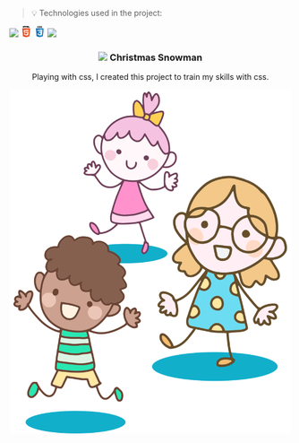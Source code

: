 > 💡 Technologies used in the project:

<code><img height="20" src="https://img.icons8.com/color/452/visual-studio.png"></code>
<code><img height="20" src="https://raw.githubusercontent.com/github/explore/80688e429a7d4ef2fca1e82350fe8e3517d3494d/topics/html/html.png"></code>
<code><img height="20" src="https://raw.githubusercontent.com/github/explore/80688e429a7d4ef2fca1e82350fe8e3517d3494d/topics/css/css.png"></code>
<code><img height="20" src="https://cdn.iconscout.com/icon/free/png-512/react-1-282599.png"></code>

<div align="center">
<h3><img height="30" src="https://github.com/AndersonAlvesCoelho/christmas-snowman/public/20210128_073806.gif"> Christmas Snowman </h3>

Playing with css, I created this project to train my skills with css.

<img  src="https://github.com/AndersonAlvesCoelho/Happy/blob/main/NLW-03/front-end/src/images/landing.svg">
</div>
